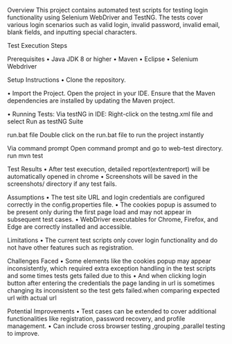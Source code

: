 Overview
This project contains automated test scripts for testing login functionality using Selenium WebDriver and TestNG. The tests cover various login scenarios such as valid login, invalid password, invalid email, blank fields, and inputting special characters.

Test Execution Steps

Prerequisites
•	Java JDK 8 or higher
•	Maven 
•	Eclipse
•	Selenium Webdriver

Setup Instructions
• Clone the repository.

• Import the Project.
Open the project in your IDE.
Ensure that the Maven dependencies are installed by updating the Maven project.

• Running Tests:
Via testNG in IDE:
Right-click on the testng.xml file and select Run as testNG Suite

run.bat file
Double click on the run.bat file to run the project instantly

Via command prompt
Open command prompt and go to web-test directory.
run mvn test

Test Results
• After test execution, detailed report(extentreport) will be automatically opened in chrome
• Screenshots will be saved in the screenshots/ directory if any test fails.

Assumptions
• The test site URL and login credentials are configured correctly in the config.properties file.
• The cookies popup is assumed to be present only during the first page load and may not appear in subsequent test cases. 
• WebDriver executables for Chrome, Firefox, and Edge are correctly installed and accessible.

Limitations
• The current test scripts only cover login functionality and do not have other features such as registration.

Challenges Faced
• Some elements like the cookies popup may appear inconsistently, which required extra exception handling in the test scripts and some times tests gets failed due to this
• And when clicking login button after entering the credentials the page landing in url is sometimes changing its inconsistent so the test gets failed.when comparing expected url with actual url

Potential Improvements
• Test cases can be extended to cover additional functionalities like registration, password recovery, and profile management.
• Can include cross browser testing ,grouping ,parallel testing to improve.










